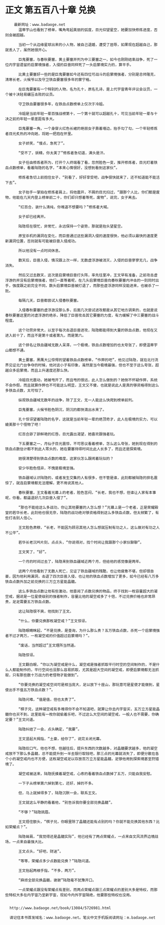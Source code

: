 # 正文 第五百八十章 兑换
        最新网址：www.badaoge.net
          温蒂宇山也看到了榜单，嘴角弯起美丽的弧度，目光仰望星空，她要加快修炼进度，否则会被超越。
      
          当初一个从边缘星球出来的小人物，被自己退婚，遭受了屈辱，如果现在超越自己，那就丢人了，虽然她很开心。
      
          巨鬼要塞，与春秋要塞，黄土要塞并列为中三要塞之一，如今也刚刚结束战争，死了一位内宇宙遗留的启蒙境强者，入侵的巨兽同样死了一头启蒙境实力的，算平手。
      
          比黄土要塞好一些的是巨鬼要塞如今还有四位可战斗的启蒙境强者，分别是总帅隆克，清寒长老，火候爷以及守卫铁血要塞很多年的蒙宁格。
      
          在巨鬼要塞有一个特别的人物，名为孔十，原名孔诗，是上代宇宙青年评议会议员，一个被十决轻易碾压击败的议员。
      
          守卫铁血要塞很多年，在铁血点数榜单上仅次于冷姐。
      
          冷姐是当前年轻一辈百强战榜第十，一个第十就可以超越孔十，可见当前年轻一辈与十决之前的年轻一辈差距有多大。
      
          巨鬼要塞一角，一个身穿火红色长裙的艳丽女子靠着墙边，抬手勾了勾，一个年轻修炼者目光炙热的冲向她，将她一把抱在怀里。
      
          女子娇笑，“慢点，急死了”。
      
          “受不了，妖精，你太美了”修炼者急切道，满头是汗。
      
          女子任由修炼者所为，打开个人终端看了看，忽然脸色一变，推开修炼者，目光盯着铁血点数榜单，看着陆隐的名字，“本来心情很好，没想到看到这家伙”。
      
          修炼者急切上前抱住女子，“别看了，好好享受吧，战争很快就来了，还不知道能不能活下去”。
      
          女子抬手一掌拍在修炼者肩上，将他震开，不屑的目光扫过，“跟那个人比，你们都是废物，他能在几天内登上榜单前二十，你们却只想着等死，废物”，说完，女子离去。
      
          “红百合，装什么清纯，你难道不想要吗？”修炼者大喊。
      
          女子却已经离开。
      
          陆隐现在很忙，非常忙，永远保持一个姿势，那就是抬头望星空。
      
          原宝杀机的漏洞在变化，而巨兽通过这些漏洞入侵的速度很快，他必须以最快的速度更新漏洞位置，否则就有可能被巨兽入侵成功。
      
          所以他没有一点时间休息。
      
          数天后，巨兽入侵，情况跟上次一样，无数虚浮游被消灭，入侵的巨兽寥寥无几，战争消失。
      
          然后又过去数天，这次是启蒙境巨兽打头阵，率先往里冲，王文早有准备，之前攻击虚浮游的并没有启蒙境强者，他们一直等着呢，在几头启蒙境巨兽向春秋要塞内冲击的一刻同时出手，强度跟之前完全不同，数头启蒙境巨兽被打退了，而那些虚浮游同样没能进来，也被杀了一批。
      
          每隔几天，巨兽都尝试入侵春秋要塞。
      
          入侵春秋要塞的虚浮游没那么多，后面几次尝试进攻都是从其它地方调来的，也就是说春秋要塞这里的对虚浮游的绝杀，降低了巨兽攻击其它要塞的力度，有力缓解了中三要塞的战斗程度。
      
          这个功劳非常大，以至于每次击退巨兽进攻，陆隐都能得到大量的铁血点数，他现在又进入前十了，而且不是第十或者第九，而是第六。
      
          这个排名让铁血疆域无数人呆滞，一个极境，铁血点数增加的也太夸张了，即便温蒂宇山都想不通。
      
          黄土要塞，黑鹰大公惊愕的望着铁血点数榜单，“作弊的吧”，他见过陆隐，就在北行流界见证北门台争夺的时候，他对这小子有印象，虽然是当今极境最强，但也不至于这么夸张，超越众多启蒙境，而且上升速度还那么快。
      
          冷姐目光震动，她被甩开了，而且甩的很远，此人怎么做到的？她倒不怀疑作弊，系统不会作假，而且就算作弊也不可能这么明显，王文又不傻，也就是说此人是真的够资格得到这么多铁血点数，太可怕了。
      
          纵观铁血疆域无数年的战争，除了王文，无一人能这么快爬到榜单前列。
      
          巨鬼要塞，火候爷脸色阴沉，阴沉的都快滴出水来了。
      
          孔十惊讶望着陆隐的名字，这就是当前年轻一辈的绝顶奇才，此人在极境的实力，可以媲美那十个怪物了吧！
      
          红百合舔了舔鲜艳的红唇，目光露出渴望，她喜欢跟强者玩。
      
          下五要塞之一，月仙子目光震惊，不可思议看着榜单，怎么这么夸张，她到现在得到的铁血点数估计都不到此人零头的，她在要塞待得时间比此人长多了，而且还是探索境。
      
          她很清楚得到铁血点数的难度，这家伙怎么跟闹着玩似的？
      
          安少华脸色怪异，不愧是极境至强。
      
          铁血疆域认识陆隐的，或者发生交集的人有很多，但不管是谁，此刻都被陆隐的排名震惊了，就连启蒙境都无法理解，更不用说其他人。
      
          春秋要塞，王文看着光幕上的老者，脸色苦闷，“长老，我也不想，但谁让人家有本事呢，你看，都逼退好几次巨兽入侵了”。
      
          “那也不能给这么多战功，你让其他要塞的人怎么想？”光幕上是一个老者，正是荣耀殿堂的若华长老，此刻他也很无奈，陆隐的战功绝对够资格得到这么多铁血点数，但太频繁了，有些打击别人信心。
      
          王文脸色肃穆，“长老，不能因为顾忌其他人怎么想就压制有功之人，这么做对有功之人不公平”。
      
          若华长老沉吟片刻，点点头，“你说得对，找个时间让我跟那个小家伙聊聊”。
      
          王文笑了，“好”。
      
          一个月的时间过去了，陆隐来到铁血疆域近两个月，但给他的感觉像是两年。
      
          这两个月他看到了无数人死亡，见证了铁血疆域的残酷，也让他疲惫不堪，但却很自豪，因为他利用漏洞，击退了四次巨兽入侵，也让他的铁血点数增加了更多，如今已经有八万多铁血点数外加之前兑换的三万立方星能晶髓。
      
          这么多铁血点数让他有些激动，他查阅了点数兑换的物品，终于找到一枚容量超大的凝空戒，据说是一位星使级别的强者制作，容量比他的凝空戒多了十倍，不过兑换价格也非常昂贵，足足需要五万铁血点数。
      
          这让陆隐很不爽，他找到了王文。
      
          “什么，你要兑换那枚凝空戒？”王文惊讶。
      
          陆隐眼睛眯起，“不是兑换，是查询，为什么那么贵？五万铁血点数，杀死一个启蒙境强者不过才两万，一枚凝空戒的价值超过启蒙境吗？”。
      
          “废话，当然超过”王文理所当然道。
      
          陆隐惊讶。
      
          王文翻白眼，“你以为凝空戒是什么，凝空戒是强者抓取平行时空的空间制作的，不是什么人都能制作的，平行空间也没那么容易抓取，尤其是超大空间的凝空戒，即便启蒙境都无法抓取，只有那些数十万战力的老怪物才能做到”。
      
          “你要兑换的凝空戒空间可是相当庞大，足以放下十座山，那玩意可是星使才能做到，星使出手不值五万铁血点数？”。
      
          陆隐问难，“值是值，但也太贵了”。
      
          “棋子兄，这种凝空戒有多难得你不会不知道吧，就算让你去内宇宙买，五万立方星能晶髓你也买不到，这里能有一枚你就偷着乐吧，不过这么大空间的凝空戒，一般人也不需要，你确定要？”王文问道。
      
          陆隐纠结了一会，点头确定，“我要”。
      
          王文竖起大拇指，“土豪，给你了”，说完关闭光幕。
      
          陆隐叹口气，他也不想，但越往后，提升东西的次数越多，对晶髓要求越多，他的凝空戒放不下那么多晶髓，总不能提升到一半去银行取钱吧，那三点的光幕就消失了，即便分散在各个小的凝空戒内也不方便，这枚凝空戒足以存放百万立方星能晶髓，足够他用到探索境甚至狩猎境了。
      
          凝空戒被送来，陆隐抚摸着凝空戒，心疼的看着铁血点数掉了五万，只能自我安慰。
      
          一下子从榜单第六掉到第七，还好，掉的不多。
      
          但，马上就掉得多了，陆隐沉默一会，联系王文。
      
          王文就这么平静的看着他，“别告诉我你要全部兑换晶髓”。
      
          “不够？”陆隐挑眉。
      
          王文捂住额头，“棋子兄，你眼里除了晶髓还能有点别的吗？你就不能兑换其他东西？比如荣耀点？”。
      
          陆隐耸肩，“我觉得还是晶髓实际”，他已经有了两点荣耀点，一点来自文风流界边境战场，一点来自最强大比。
      
          王文点头，“好吧，财迷”。
      
          “等等，荣耀点多少点数能兑换？”陆隐问道。
      
          王文抬起两根手指，“不多，两万”。
      
          “麻烦全部兑换晶髓，谢谢”陆隐毫不犹豫开口。
      
          一点荣耀点跟没有荣耀点有差别，而两点荣耀点跟三点荣耀点的差别大多是特权，而那些特权大多在内宇宙乃至新宇宙，现如今内外宇宙隔绝，他要那些特权也没用。
      
      
      http://www.badaoge.net/book/13084/5726981.html
      
      请记住本书首发域名：www.badaoge.net。笔尖中文手机版阅读网址：m.badaoge.net